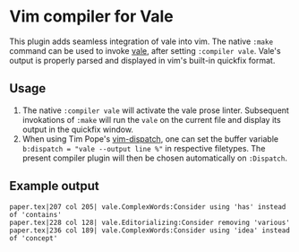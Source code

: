 # Vim compiler for Vale

This plugin adds seamless integration of vale into vim.
The native `:make` command can be used to invoke [vale](https://github.com/ValeLint/vale), after setting `:compiler vale`.
Vale's output is properly parsed and displayed in vim's built-in quickfix format.

## Usage

1. The native `:compiler vale` will activate the vale prose linter. Subsequent
   invokations of `:make` will run the `vale` on the current file and display
   its output in the quickfix window.
2. When using Tim Pope's [vim-dispatch](https://github.com/tpope/vim-dispatch),
   one can set the buffer variable `b:dispatch = "vale --output line %"` in
   respective filetypes. The present compiler plugin will then be chosen
   automatically on `:Dispatch`.

## Example output

```vim
paper.tex|207 col 205| vale.ComplexWords:Consider using 'has' instead of 'contains'
paper.tex|228 col 128| vale.Editorializing:Consider removing 'various'
paper.tex|236 col 189| vale.ComplexWords:Consider using 'idea' instead of 'concept'
```
